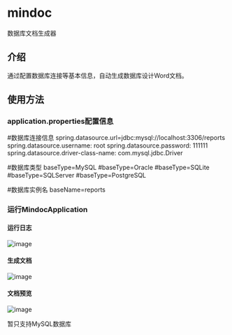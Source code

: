 # mindoc
数据库文档生成器

## 介绍
通过配置数据库连接等基本信息，自动生成数据库设计Word文档。

## 使用方法

### application.properties配置信息

#数据库连接信息
spring.datasource.url=jdbc:mysql://localhost:3306/reports
spring.datasource.username: root
spring.datasource.password: 111111
spring.datasource.driver-class-name: com.mysql.jdbc.Driver

#数据库类型
baseType=MySQL
#baseType=Oracle
#baseType=SQLite
#baseType=SQLServer
#baseType=PostgreSQL

#数据库实例名
baseName=reports

### 运行MindocApplication

#### 运行日志
![image](https://github.com/daiwenlong/mindoc/blob/master/images/log.png)

#### 生成文档
![image](https://github.com/daiwenlong/mindoc/blob/master/images/show.png)

#### 文档预览
![image](https://github.com/daiwenlong/mindoc/blob/master/images/table.png)

暂只支持MySQL数据库







